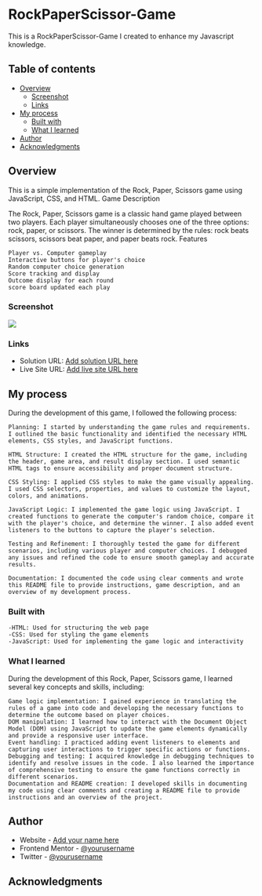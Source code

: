 # RockPaperScissor-Game

This is a RockPaperScissor-Game I created to enhance my Javascript knowledge.

## Table of contents

- [Overview](#overview)
  - [Screenshot](#screenshot)
  - [Links](#links)
- [My process](#my-process)
  - [Built with](#built-with)
  - [What I learned](#what-i-learned)
- [Author](#author)
- [Acknowledgments](#acknowledgments)


## Overview
This is a simple implementation of the Rock, Paper, Scissors game using JavaScript, CSS, and HTML.
Game Description

The Rock, Paper, Scissors game is a classic hand game played between two players. Each player simultaneously chooses one of the three options: rock, paper, or scissors. The winner is determined by the rules: rock beats scissors, scissors beat paper, and paper beats rock.
Features

    Player vs. Computer gameplay
    Interactive buttons for player's choice
    Random computer choice generation
    Score tracking and display
    Outcome display for each round
    score board updated each play

### Screenshot

![](./screenshot.jpg)


### Links

- Solution URL: [Add solution URL here](https://your-solution-url.com)
- Live Site URL: [Add live site URL here](https://your-live-site-url.com)

## My process
During the development of this game, I followed the following process:

    Planning: I started by understanding the game rules and requirements. I outlined the basic functionality and identified the necessary HTML elements, CSS styles, and JavaScript functions.

    HTML Structure: I created the HTML structure for the game, including the header, game area, and result display section. I used semantic HTML tags to ensure accessibility and proper document structure.

    CSS Styling: I applied CSS styles to make the game visually appealing. I used CSS selectors, properties, and values to customize the layout, colors, and animations.

    JavaScript Logic: I implemented the game logic using JavaScript. I created functions to generate the computer's random choice, compare it with the player's choice, and determine the winner. I also added event listeners to the buttons to capture the player's selection.

    Testing and Refinement: I thoroughly tested the game for different scenarios, including various player and computer choices. I debugged any issues and refined the code to ensure smooth gameplay and accurate results.

    Documentation: I documented the code using clear comments and wrote this README file to provide instructions, game description, and an overview of my development process.

### Built with


    -HTML: Used for structuring the web page
    -CSS: Used for styling the game elements
    -JavaScript: Used for implementing the game logic and interactivity

### What I learned
During the development of this Rock, Paper, Scissors game, I learned several key concepts and skills, including:

    Game logic implementation: I gained experience in translating the rules of a game into code and developing the necessary functions to determine the outcome based on player choices.
    DOM manipulation: I learned how to interact with the Document Object Model (DOM) using JavaScript to update the game elements dynamically and provide a responsive user interface.
    Event handling: I practiced adding event listeners to elements and capturing user interactions to trigger specific actions or functions.
    Debugging and testing: I acquired knowledge in debugging techniques to identify and resolve issues in the code. I also learned the importance of comprehensive testing to ensure the game functions correctly in different scenarios.
    Documentation and README creation: I developed skills in documenting my code using clear comments and creating a README file to provide instructions and an overview of the project.

## Author

- Website - [Add your name here](https://www.your-site.com)
- Frontend Mentor - [@yourusername](https://www.frontendmentor.io/profile/yourusername)
- Twitter - [@yourusername](https://www.twitter.com/yourusername)


## Acknowledgments


